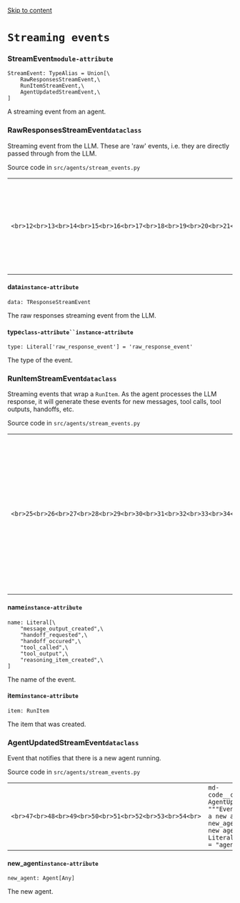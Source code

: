[Skip to content](https://openai.github.io/openai-agents-python/ref/stream_events/#streaming-events)

# `Streaming events`

### StreamEvent`module-attribute`

```md-code__content
StreamEvent: TypeAlias = Union[\
    RawResponsesStreamEvent,\
    RunItemStreamEvent,\
    AgentUpdatedStreamEvent,\
]

```

A streaming event from an agent.

### RawResponsesStreamEvent`dataclass`

Streaming event from the LLM. These are 'raw' events, i.e. they are directly passed through
from the LLM.

Source code in `src/agents/stream_events.py`

|     |     |
| --- | --- |
| ```<br>12<br>13<br>14<br>15<br>16<br>17<br>18<br>19<br>20<br>21<br>22<br>``` | ```md-code__content<br>@dataclass<br>class RawResponsesStreamEvent:<br>    """Streaming event from the LLM. These are 'raw' events, i.e. they are directly passed through<br>    from the LLM.<br>    """<br>    data: TResponseStreamEvent<br>    """The raw responses streaming event from the LLM."""<br>    type: Literal["raw_response_event"] = "raw_response_event"<br>    """The type of the event."""<br>``` |

#### data`instance-attribute`

```md-code__content
data: TResponseStreamEvent

```

The raw responses streaming event from the LLM.

#### type`class-attribute``instance-attribute`

```md-code__content
type: Literal['raw_response_event'] = 'raw_response_event'

```

The type of the event.

### RunItemStreamEvent`dataclass`

Streaming events that wrap a `RunItem`. As the agent processes the LLM response, it will
generate these events for new messages, tool calls, tool outputs, handoffs, etc.

Source code in `src/agents/stream_events.py`

|     |     |
| --- | --- |
| ```<br>25<br>26<br>27<br>28<br>29<br>30<br>31<br>32<br>33<br>34<br>35<br>36<br>37<br>38<br>39<br>40<br>41<br>42<br>43<br>44<br>``` | ```md-code__content<br>@dataclass<br>class RunItemStreamEvent:<br>    """Streaming events that wrap a `RunItem`. As the agent processes the LLM response, it will<br>    generate these events for new messages, tool calls, tool outputs, handoffs, etc.<br>    """<br>    name: Literal[<br>        "message_output_created",<br>        "handoff_requested",<br>        "handoff_occured",<br>        "tool_called",<br>        "tool_output",<br>        "reasoning_item_created",<br>    ]<br>    """The name of the event."""<br>    item: RunItem<br>    """The item that was created."""<br>    type: Literal["run_item_stream_event"] = "run_item_stream_event"<br>``` |

#### name`instance-attribute`

```md-code__content
name: Literal[\
    "message_output_created",\
    "handoff_requested",\
    "handoff_occured",\
    "tool_called",\
    "tool_output",\
    "reasoning_item_created",\
]

```

The name of the event.

#### item`instance-attribute`

```md-code__content
item: RunItem

```

The item that was created.

### AgentUpdatedStreamEvent`dataclass`

Event that notifies that there is a new agent running.

Source code in `src/agents/stream_events.py`

|     |     |
| --- | --- |
| ```<br>47<br>48<br>49<br>50<br>51<br>52<br>53<br>54<br>``` | ```md-code__content<br>@dataclass<br>class AgentUpdatedStreamEvent:<br>    """Event that notifies that there is a new agent running."""<br>    new_agent: Agent[Any]<br>    """The new agent."""<br>    type: Literal["agent_updated_stream_event"] = "agent_updated_stream_event"<br>``` |

#### new\_agent`instance-attribute`

```md-code__content
new_agent: Agent[Any]

```

The new agent.